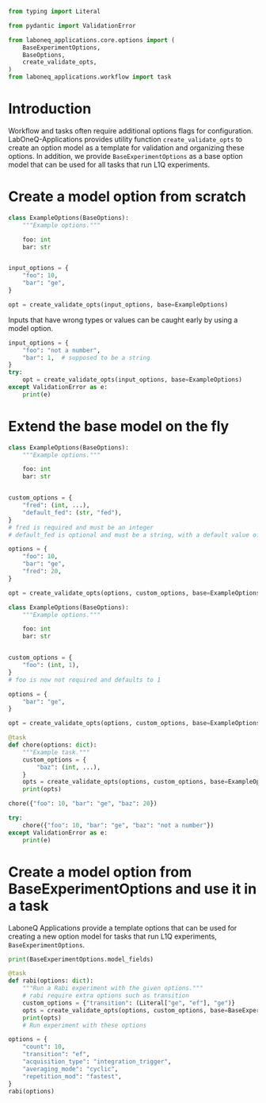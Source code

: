 ```python
from typing import Literal

from pydantic import ValidationError

from laboneq_applications.core.options import (
    BaseExperimentOptions,
    BaseOptions,
    create_validate_opts,
)
from laboneq_applications.workflow import task
```

# Introduction

Workflow and tasks often require additional options flags for configuration. 
LabOneQ-Applications provides utility function `create_validate_opts` to create an option model as a template for validation and organizing these options. 
In addition, we provide `BaseExperimentOptions` as a base option model that can be used for all tasks that run L1Q experiments.

# Create a model option from scratch


```python
class ExampleOptions(BaseOptions):
    """Example options."""

    foo: int
    bar: str


input_options = {
    "foo": 10,
    "bar": "ge",
}

opt = create_validate_opts(input_options, base=ExampleOptions)
```

Inputs that have wrong types or values can be caught early by using a model option.


```python
input_options = {
    "foo": "not a number",
    "bar": 1,  # supposed to be a string
}
try:
    opt = create_validate_opts(input_options, base=ExampleOptions)
except ValidationError as e:
    print(e)
```

# Extend the base model on the fly


```python
class ExampleOptions(BaseOptions):
    """Example options."""

    foo: int
    bar: str


custom_options = {
    "fred": (int, ...),
    "default_fed": (str, "fed"),
}
# fred is required and must be an integer
# default_fed is optional and must be a string, with a default value of "fed"

options = {
    "foo": 10,
    "bar": "ge",
    "fred": 20,
}

opt = create_validate_opts(options, custom_options, base=ExampleOptions)
```
```python
class ExampleOptions(BaseOptions):
    """Example options."""

    foo: int
    bar: str


custom_options = {
    "foo": (int, 1),
}
# foo is now not required and defaults to 1

options = {
    "bar": "ge",
}

opt = create_validate_opts(options, custom_options, base=ExampleOptions)
```
```python
@task
def chore(options: dict):
    """Example task."""
    custom_options = {
        "baz": (int, ...),
    }
    opts = create_validate_opts(options, custom_options, base=ExampleOptions)
    print(opts)
```


```python
chore({"foo": 10, "bar": "ge", "baz": 20})
```

```python
try:
    chore({"foo": 10, "bar": "ge", "baz": "not a number"})
except ValidationError as e:
    print(e)
```

# Create a model option from BaseExperimentOptions and use it in a task

LaboneQ Applications provide a template options that can be used for creating a new option model for tasks that run L1Q experiments, `BaseExperimentOptions`.


```python
print(BaseExperimentOptions.model_fields)
```

```python
@task
def rabi(options: dict):
    """Run a Rabi experiment with the given options."""
    # rabi require extra options such as transition
    custom_options = {"transition": (Literal["ge", "ef"], "ge")}
    opts = create_validate_opts(options, custom_options, base=BaseExperimentOptions)
    print(opts)
    # Run experiment with these options
```


```python
options = {
    "count": 10,
    "transition": "ef",
    "acquisition_type": "integration_trigger",
    "averaging_mode": "cyclic",
    "repetition_mod": "fastest",
}
rabi(options)
```
